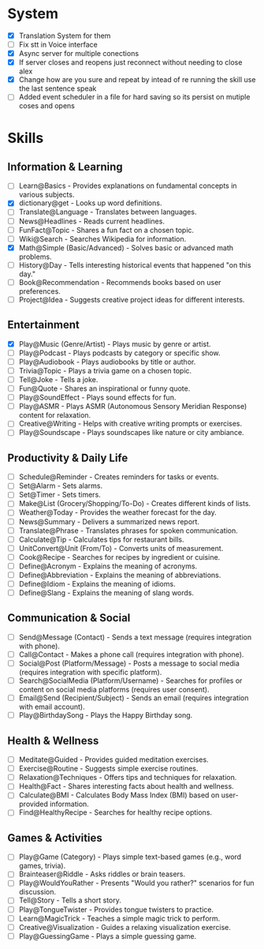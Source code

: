 # System
- [x] Translation System for them
- [ ] Fix stt in Voice interface
- [x] Async server for multiple conections
- [x] If server closes and reopens just reconnect without needing to close alex 
- [x] Change how are you sure and repeat by  intead of re running the skill use the last sentence speak
- [ ] Added event scheduler in a file for hard saving so its persist on mutiple coses and opens

# Skills
## Information & Learning
- [ ] Learn@Basics - Provides explanations on fundamental concepts in various subjects.
- [x] dictionary@get - Looks up word definitions.
- [ ] Translate@Language - Translates between languages.
- [ ] News@Headlines - Reads current headlines.
- [ ] FunFact@Topic - Shares a fun fact on a chosen topic.
- [ ] Wiki@Search - Searches Wikipedia for information.
- [x] Math@Simple (Basic/Advanced) - Solves basic or advanced math problems.
- [ ] History@Day - Tells interesting historical events that happened "on this day."
- [ ] Book@Recommendation - Recommends books based on user preferences.
- [ ] Project@Idea - Suggests creative project ideas for different interests.

## Entertainment
- [x] Play@Music (Genre/Artist) - Plays music by genre or artist.
- [ ] Play@Podcast - Plays podcasts by category or specific show.
- [ ] Play@Audiobook - Plays audiobooks by title or author.
- [ ] Trivia@Topic - Plays a trivia game on a chosen topic.
- [ ] Tell@Joke - Tells a joke.
- [ ] Fun@Quote - Shares an inspirational or funny quote.
- [ ] Play@SoundEffect - Plays sound effects for fun.
- [ ] Play@ASMR - Plays ASMR (Autonomous Sensory Meridian Response) content for relaxation.
- [ ] Creative@Writing - Helps with creative writing prompts or exercises.
- [ ] Play@Soundscape - Plays soundscapes like nature or city ambiance.

## Productivity & Daily Life
- [ ] Schedule@Reminder - Creates reminders for tasks or events.
- [ ] Set@Alarm - Sets alarms.
- [ ] Set@Timer - Sets timers.
- [ ] Make@List (Grocery/Shopping/To-Do) - Creates different kinds of lists.
- [ ] Weather@Today - Provides the weather forecast for the day.
- [ ] News@Summary - Delivers a summarized news report.
- [ ] Translate@Phrase - Translates phrases for spoken communication.
- [ ] Calculate@Tip - Calculates tips for restaurant bills.
- [ ] UnitConvert@Unit (From/To) - Converts units of measurement.
- [ ] Cook@Recipe - Searches for recipes by ingredient or cuisine.
- [ ] Define@Acronym - Explains the meaning of acronyms.
- [ ] Define@Abbreviation - Explains the meaning of abbreviations.
- [ ] Define@Idiom - Explains the meaning of idioms.
- [ ] Define@Slang - Explains the meaning of slang words.

## Communication & Social
- [ ] Send@Message (Contact) - Sends a text message (requires integration with phone).
- [ ] Call@Contact - Makes a phone call (requires integration with phone).
- [ ] Social@Post (Platform/Message) - Posts a message to social media (requires integration with specific platform).
- [ ] Search@SocialMedia (Platform/Username) - Searches for profiles or content on social media platforms (requires user consent).
- [ ] Email@Send (Recipient/Subject) - Sends an email (requires integration with email account).
- [ ] Play@BirthdaySong - Plays the Happy Birthday song. 

## Health & Wellness
- [ ] Meditate@Guided - Provides guided meditation exercises.
- [ ] Exercise@Routine - Suggests simple exercise routines.
- [ ] Relaxation@Techniques - Offers tips and techniques for relaxation.
- [ ] Health@Fact - Shares interesting facts about health and wellness.
- [ ] Calculate@BMI - Calculates Body Mass Index (BMI) based on user-provided information.
- [ ] Find@HealthyRecipe - Searches for healthy recipe options.

## Games & Activities
- [ ] Play@Game (Category) - Plays simple text-based games (e.g., word games, trivia).
- [ ] Brainteaser@Riddle - Asks riddles or brain teasers.
- [ ] Play@WouldYouRather - Presents "Would you rather?" scenarios for fun discussion.
- [ ] Tell@Story - Tells a short story.
- [ ] Play@TongueTwister - Provides tongue twisters to practice.
- [ ] Learn@MagicTrick - Teaches a simple magic trick to perform.
- [ ] Creative@Visualization - Guides a relaxing visualization exercise.
- [ ] Play@GuessingGame - Plays a simple guessing game.
